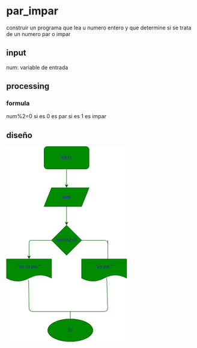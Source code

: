 # par_impar
construir un programa que lea u numero entero y que determine si se trata de un numero  par o impar
## input
num: variable de entrada
## processing
### formula
num%2=0
si es 0 es par
si es 1 es impar
## diseño
![Diagrama de flujo](diagrama.png "diagrama de flujo")
